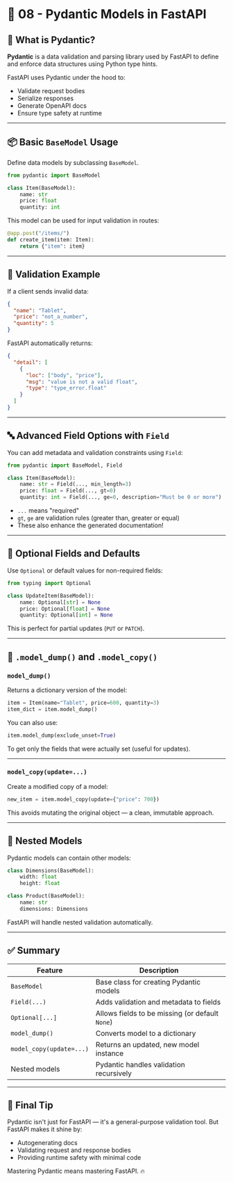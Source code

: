 # 🧬 08 - Pydantic Models in FastAPI

## 🧠 What is Pydantic?

**Pydantic** is a data validation and parsing library used by FastAPI to define and enforce data structures using Python type hints.

FastAPI uses Pydantic under the hood to:

- Validate request bodies
- Serialize responses
- Generate OpenAPI docs
- Ensure type safety at runtime

---

## 📦 Basic `BaseModel` Usage

Define data models by subclassing `BaseModel`.

```python
from pydantic import BaseModel

class Item(BaseModel):
    name: str
    price: float
    quantity: int
```

This model can be used for input validation in routes:

```python
@app.post("/items/")
def create_item(item: Item):
    return {"item": item}
```

---

## 🧪 Validation Example

If a client sends invalid data:

```json
{
  "name": "Tablet",
  "price": "not_a_number",
  "quantity": 5
}
```

FastAPI automatically returns:

```json
{
  "detail": [
    {
      "loc": ["body", "price"],
      "msg": "value is not a valid float",
      "type": "type_error.float"
    }
  ]
}
```

---

## 🔤 Advanced Field Options with `Field`

You can add metadata and validation constraints using `Field`:

```python
from pydantic import BaseModel, Field

class Item(BaseModel):
    name: str = Field(..., min_length=3)
    price: float = Field(..., gt=0)
    quantity: int = Field(..., ge=0, description="Must be 0 or more")
```

* `...` means "required"
* `gt`, `ge` are validation rules (greater than, greater or equal)
* These also enhance the generated documentation!

---

## 🧩 Optional Fields and Defaults

Use `Optional` or default values for non-required fields:

```python
from typing import Optional

class UpdateItem(BaseModel):
    name: Optional[str] = None
    price: Optional[float] = None
    quantity: Optional[int] = None
```

This is perfect for partial updates (`PUT` or `PATCH`).

---

## 🔁 `.model_dump()` and `.model_copy()`

### `model_dump()`

Returns a dictionary version of the model:

```python
item = Item(name="Tablet", price=600, quantity=3)
item_dict = item.model_dump()
```

You can also use:

```python
item.model_dump(exclude_unset=True)
```

To get only the fields that were actually set (useful for updates).

---

### `model_copy(update=...)`

Create a modified copy of a model:

```python
new_item = item.model_copy(update={"price": 700})
```

This avoids mutating the original object — a clean, immutable approach.

---

## 🔗 Nested Models

Pydantic models can contain other models:

```python
class Dimensions(BaseModel):
    width: float
    height: float

class Product(BaseModel):
    name: str
    dimensions: Dimensions
```

FastAPI will handle nested validation automatically.

---

## ✅ Summary

| Feature                  | Description                                     |
| ------------------------ | ----------------------------------------------- |
| `BaseModel`              | Base class for creating Pydantic models         |
| `Field(...)`             | Adds validation and metadata to fields          |
| `Optional[...]`          | Allows fields to be missing (or default `None`) |
| `model_dump()`           | Converts model to a dictionary                  |
| `model_copy(update=...)` | Returns an updated, new model instance          |
| Nested models            | Pydantic handles validation recursively         |

---

## 🧠 Final Tip

Pydantic isn't just for FastAPI — it's a general-purpose validation tool. But FastAPI makes it shine by:

* Autogenerating docs
* Validating request and response bodies
* Providing runtime safety with minimal code

Mastering Pydantic means mastering FastAPI. 🔥

